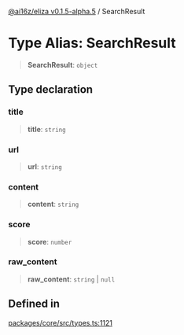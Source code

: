 [@ai16z/eliza v0.1.5-alpha.5](../index.md) / SearchResult

# Type Alias: SearchResult

> **SearchResult**: `object`

## Type declaration

### title

> **title**: `string`

### url

> **url**: `string`

### content

> **content**: `string`

### score

> **score**: `number`

### raw\_content

> **raw\_content**: `string` \| `null`

## Defined in

[packages/core/src/types.ts:1121](https://github.com/solana-autonomous-agents/Miraya/blob/main/packages/core/src/types.ts#L1121)

